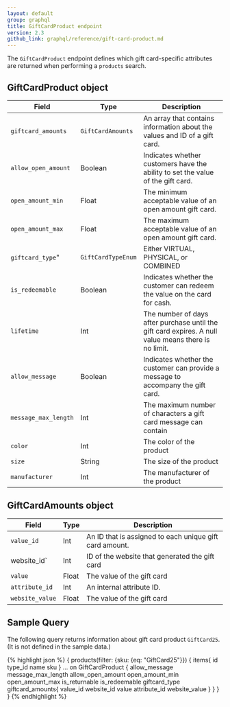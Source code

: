 ```yaml
---
layout: default
group: graphql
title: GiftCardProduct endpoint
version: 2.3
github_link: graphql/reference/gift-card-product.md
---
```


The `GiftCardProduct` endpoint defines which gift card-specific attributes are returned when performing a `products` search.

## GiftCardProduct object

Field | Type | Description
--- | --- | ---
`giftcard_amounts` |  `GiftCardAmounts` | An array that contains information about the values and ID of a gift card.
`allow_open_amount` | Boolean | Indicates whether customers have the ability to set the value of the gift card.
`open_amount_min` | Float | The minimum acceptable value of an open amount gift card.
`open_amount_max` | Float | The maximum acceptable value of an open amount gift card.
`giftcard_type`"  | `GiftCardTypeEnum` | Either VIRTUAL, PHYSICAL, or COMBINED
`is_redeemable` | Boolean | Indicates whether the customer can redeem the value on the card for cash.
`lifetime` | Int | The number of days after purchase until the gift card expires. A null value means there is no limit.
`allow_message` | Boolean | Indicates whether the customer can provide a message to accompany the gift card.
`message_max_length` | Int | The maximum number of characters a gift card message can contain
`color` | Int | The color of the product
`size` |  String | The size of the product
`manufacturer` | Int | The manufacturer of the product

## GiftCardAmounts object

Field | Type | Description
--- | --- | ---
`value_id` | Int | An ID that is  assigned to each unique gift card amount.
website_id` | Int | ID of the website that generated the gift card
`value` | Float | The value of the gift card
`attribute_id` | Int | An internal attribute ID.
`website_value` | Float |The value of the gift card

## Sample Query

The following query returns information about gift card product `GiftCard25`. (It is not defined in the sample data.)

{% highlight json %}
{
   products(filter: {sku: {eq: "GiftCard25"}})
   {
       items{
           id
           type_id
           name
           sku
           }
           ... on GiftCardProduct {
            allow_message
            message_max_length
            allow_open_amount
            open_amount_min
            open_amount_max
            is_returnable
            is_redeemable
            giftcard_type
            giftcard_amounts{
              value_id
              website_id
              value
              attribute_id
              website_value
           }
       }
   }
}
{% endhighlight %}
